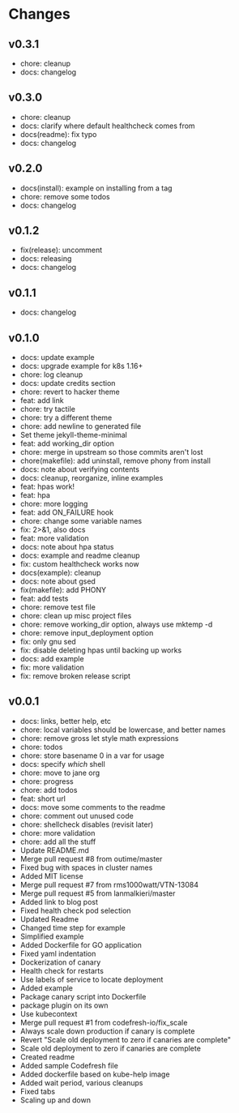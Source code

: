 # Changes


## v0.3.1

* chore: cleanup
* docs: changelog

## v0.3.0

* chore: cleanup
* docs: clarify where default healthcheck comes from
* docs(readme): fix typo
* docs: changelog

## v0.2.0

* docs(install): example on installing from a tag
* chore: remove some todos
* docs: changelog

## v0.1.2

* fix(release): uncomment
* docs: releasing
* docs: changelog

## v0.1.1

* docs: changelog

## v0.1.0

* docs: update example
* docs: upgrade example for k8s 1.16+
* chore: log cleanup
* docs: update credits section
* chore: revert to hacker theme
* feat: add link
* chore: try tactile
* chore: try a different theme
* chore: add newline to generated file
* Set theme jekyll-theme-minimal
* feat: add working_dir option
* chore: merge in upstream so those commits aren't lost
* chore(makefile): add uninstall, remove phony from install
* docs: note about verifying contents
* docs: cleanup, reorganize, inline examples
* feat: hpas work!
* feat: hpa
* chore: more logging
* feat: add ON_FAILURE hook
* chore: change some variable names
* fix: 2>&1, also docs
* feat: more validation
* docs: note about hpa status
* docs: example and readme cleanup
* fix: custom healthcheck works now
* docs(example): cleanup
* docs: note about gsed
* fix(makefile): add PHONY
* feat: add tests
* chore: remove test file
* chore: clean up misc project files
* chore: remove working_dir option, always use mktemp -d
* chore: remove input_deployment option
* fix: only gnu sed
* fix: disable deleting hpas until backing up works
* docs: add example
* fix: more validation
* fix: remove broken release script

## v0.0.1

* docs: links, better help, etc
* chore: local variables should be lowercase, and better names
* chore: remove gross let style math expressions
* chore: todos
* chore: store basename 0 in a var for usage
* docs: specify _which_ shell
* chore: move to jane org
* chore: progress
* chore: add todos
* feat: short url
* docs: move some comments to the readme
* chore: comment out unused code
* chore: shellcheck disables (revisit later)
* chore: more validation
* chore: add all the stuff
* Update README.md
* Merge pull request #8 from outime/master
* Fixed bug with spaces in cluster names
* Added MIT license
* Merge pull request #7 from rms1000watt/VTN-13084
* Merge pull request #5 from lanmalkieri/master
* Added link to blog post
* Fixed health check pod selection
* Updated Readme
* Changed time step for example
* Simplified example
* Added Dockerfile for GO application
* Fixed yaml indentation
* Dockerization of canary
* Health check for restarts
* Use labels of service to locate deployment
* Added example
* Package canary script into Dockerfile
* package plugin on its own
* Use kubecontext
* Merge pull request #1 from codefresh-io/fix_scale
* Always scale down production if canary is complete
* Revert "Scale old deployment to zero if canaries are complete"
* Scale old deployment to zero if canaries are complete
* Created readme
* Added sample Codefresh file
* Added dockerfile based on kube-help image
* Added wait period, various cleanups
* Fixed tabs
* Scaling up and down
